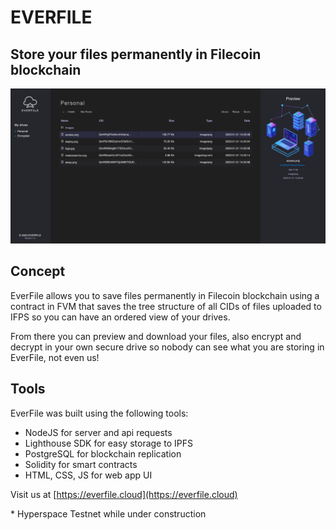 # EVERFILE

## Store your files permanently in Filecoin blockchain

![WEBSHOT](media/webshot1.jpg)

## Concept

EverFile allows you to save files permanently in Filecoin blockchain using a contract in FVM that saves the tree structure of all CIDs of files uploaded to IFPS so you can have an ordered view of your drives.

From there you can preview and download your files, also encrypt and decrypt in your own secure drive so nobody can see what you are storing in EverFile, not even us!

## Tools

EverFile was built using the following tools:

- NodeJS for server and api requests
- Lighthouse SDK for easy storage to IPFS
- PostgreSQL for blockchain replication
- Solidity for smart contracts
- HTML, CSS, JS for web app UI

Visit us at [https://everfile.cloud](https://everfile.cloud)

\* Hyperspace Testnet while under construction